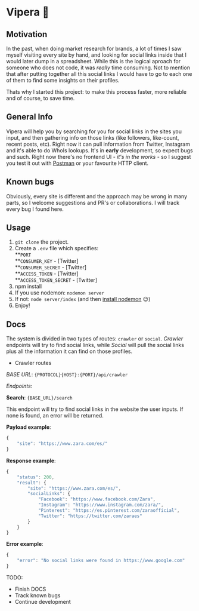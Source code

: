 # Vipera 🐍

## Motivation

In the past, when doing market research for brands, a lot of times I saw myself visiting every site by hand, and looking for social links inside that I would later dump in a spreadsheet. While this is the logical aproach for someone who does not code, it was _really_ time consuming. Not to mention that after putting together all this social links I would have to go to each one of them to find some insights on their profiles.  

Thats why I started this project: to make this process faster, more reliable and of course, to save time.

## General Info

Vipera will help you by searching for you for social links in the sites you input, and then gathering info on those links (like followers, like-count, recent posts, etc). Right now it can pull information from Twitter, Instagram and it's able to do WhoIs lookups. It's in __early__ development, so expect bugs and such. Right now there's no frontend UI - _it's in the works_ - so I suggest you test it out with [Postman](https://www.getpostman.com/) or your favourite HTTP client.

## Known bugs

Obviously, every site is different and the approach may be wrong in many parts, so I welcome suggestions and PR's or collaborations. I will track every bug I found here.

## Usage

1. ```git clone``` the project.
1. Create a ```.env``` file which specifies:  
**```PORT```  
**```CONSUMER_KEY``` - [Twitter]  
**```CONSUMER_SECRET``` - [Twitter]  
**```ACCESS_TOKEN``` - [Twitter]  
**```ACCESS_TOKEN_SECRET``` - [Twitter]  
1. npm install  
1. If you use nodemon: ```nodemon server```  
1. If not: ```node server/index``` (and then [install nodemon](https://www.npmjs.com/package/nodemon) 😉)  
1. Enjoy!  

## Docs

The system is divided in two types of routes: ```crawler``` or ```social```. _Crawler_ endpoints will try to find social links, while _Social_ will pull the social links plus all the information it can find on those profiles.

* Crawler routes

_BASE URL_: ```{PROTOCOL}{HOST}:{PORT}/api/crawler```

_Endpoints_:

__Search__: ```{BASE_URL}/search```

This endpoint will try to find social links in the website the user inputs. If none is found, an error will be returned.

__Payload example__:

```js
{
	"site": "https://www.zara.com/es/"
}
```

__Response example__:

```js
{
    "status": 200,
    "result": {
        "site": "https://www.zara.com/es/",
        "socialLinks": {
            "Facebook": "https://www.facebook.com/Zara",
            "Instagram": "https://www.instagram.com/zara/",
            "Pinterest": "https://es.pinterest.com/zaraofficial",
            "Twitter": "https://twitter.com/zaraes"
        }
    }
}
```

__Error example__:

```js
{
    "error": "No social links were found in https://www.google.com"
}
```


TODO: 

* Finish DOCS
* Track known bugs
* Continue development
